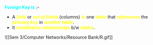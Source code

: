 **<span style="color:#00ffff">Foreign Key is</span>** :- 
- A ***<span style="color:#fffd01">field</span>*** or ***<span style="color:#fffd01">set of fields</span>*** (columns) ***<span style="color:#fffd01">in</span>*** one ***<span style="color:#fffd01">table</span>*** that ***<span style="color:#fffd01">references</span>*** the ***<span style="color:#fffd01">primary key</span>*** in ***<span style="color:#fffd01">another table</span>***.
- It ***<span style="color:#fffd01">establishes relationships</span>*** b/w ***<span style="color:#fffd01">tables</span>***.

![[Sem 3/Computer Networks/Resource Bank/R.gif]]